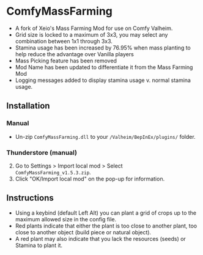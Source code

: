 # ComfyMassFarming

  * A fork of Xeio's Mass Farming Mod for use on Comfy Valheim.
  * Grid size is locked to a maximum of 3x3, you may select any combination between 1x1 through 3x3.
  * Stamina usage has been increased by 76.95% when mass planting to help reduce the advantage over Vanilla players
  * Mass Picking feature has been removed
  * Mod Name has been updated to differentiate it from the Mass Farming Mod
  * Logging messages added to display stamina usage v. normal stamina usage.

## Installation

### Manual

  * Un-zip `ComfyMassFarming.dll` to your `/Valheim/BepInEx/plugins/` folder.

### Thunderstore (manual)

  2. Go to Settings > Import local mod > Select `ComfyMassFarming_v1.5.3.zip`.
  3. Click "OK/Import local mod" on the pop-up for information.

## Instructions

  * Using a keybind (default Left Alt) you can plant a grid of crops up to the maximum allowed size in the config file.
  * Red plants indicate that either the plant is too close to another plant, too close to another object (build piece or natural object).
  * A red plant may also indicate that you lack the resources (seeds) or Stamina to plant it.